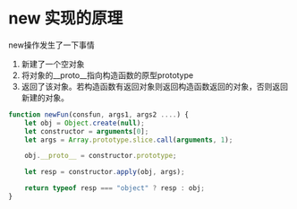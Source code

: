 # new 实现的原理

new操作发生了一下事情
1. 新建了一个空对象
2. 将对象的__proto__指向构造函数的原型prototype
3. 返回了该对象。若构造函数有返回对象则返回构造函数返回的对象，否则返回新建的对象。

```js
function newFun(consfun, args1, args2 ....) {
    let obj = Object.create(null);
    let constructor = arguments[0];
    let args = Array.prototype.slice.call(arguments, 1);

    obj.__proto__ = constructor.prototype;

    let resp = constructor.apply(obj, args);

    return typeof resp === "object" ? resp : obj;
}
```